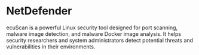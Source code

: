 # NetDefender
ecuScan is a powerful Linux security tool designed for port scanning, malware image detection, and malware Docker image analysis. It helps security researchers and system administrators detect potential threats and vulnerabilities in their environments.
